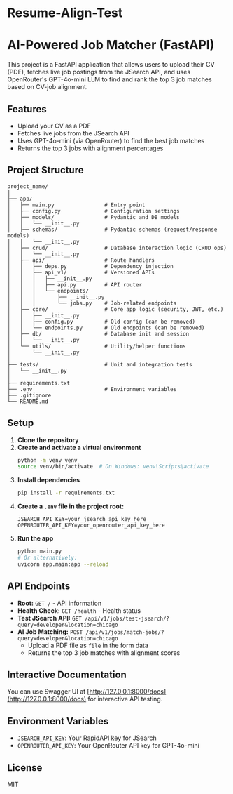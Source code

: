 # Resume-Align-Test

# AI-Powered Job Matcher (FastAPI)

This project is a FastAPI application that allows users to upload their CV (PDF), fetches live job postings from the JSearch API, and uses OpenRouter's GPT-4o-mini LLM to find and rank the top 3 job matches based on CV-job alignment.

## Features
- Upload your CV as a PDF
- Fetches live jobs from the JSearch API
- Uses GPT-4o-mini (via OpenRouter) to find the best job matches
- Returns the top 3 jobs with alignment percentages

## Project Structure
```
project_name/
│
├── app/
│   ├── main.py                # Entry point
│   ├── config.py              # Configuration settings
│   ├── models/                # Pydantic and DB models
│   │   └── __init__.py
│   ├── schemas/               # Pydantic schemas (request/response models)
│   │   └── __init__.py
│   ├── crud/                  # Database interaction logic (CRUD ops)
│   │   └── __init__.py
│   ├── api/                   # Route handlers
│   │   ├── deps.py            # Dependency injection
│   │   ├── api_v1/            # Versioned APIs
│   │   │   ├── __init__.py
│   │   │   ├── api.py         # API router
│   │   │   └── endpoints/
│   │   │       ├── __init__.py
│   │   │       └── jobs.py    # Job-related endpoints
│   ├── core/                  # Core app logic (security, JWT, etc.)
│   │   ├── __init__.py
│   │   ├── config.py          # Old config (can be removed)
│   │   └── endpoints.py       # Old endpoints (can be removed)
│   ├── db/                    # Database init and session
│   │   └── __init__.py
│   └── utils/                 # Utility/helper functions
│       └── __init__.py
│
├── tests/                     # Unit and integration tests
│   └── __init__.py
│
├── requirements.txt
├── .env                       # Environment variables
├── .gitignore
└── README.md
```

## Setup

1. **Clone the repository**
2. **Create and activate a virtual environment**
   ```bash
   python -m venv venv
   source venv/bin/activate  # On Windows: venv\Scripts\activate
   ```
3. **Install dependencies**
   ```bash
   pip install -r requirements.txt
   ```
4. **Create a `.env` file in the project root:**
   ```env
   JSEARCH_API_KEY=your_jsearch_api_key_here
   OPENROUTER_API_KEY=your_openrouter_api_key_here
   ```
5. **Run the app**
   ```bash
   python main.py
   # Or alternatively:
   uvicorn app.main:app --reload
   ```

## API Endpoints

- **Root:** `GET /` - API information
- **Health Check:** `GET /health` - Health status
- **Test JSearch API:** `GET /api/v1/jobs/test-jsearch/?query=developer&location=chicago`
- **AI Job Matching:** `POST /api/v1/jobs/match-jobs/?query=developer&location=chicago`
  - Upload a PDF file as `file` in the form data
  - Returns the top 3 job matches with alignment scores

## Interactive Documentation

You can use Swagger UI at [http://127.0.0.1:8000/docs](http://127.0.0.1:8000/docs) for interactive API testing.

## Environment Variables
- `JSEARCH_API_KEY`: Your RapidAPI key for JSearch
- `OPENROUTER_API_KEY`: Your OpenRouter API key for GPT-4o-mini

## License
MIT
